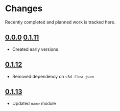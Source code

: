 # Changes
Recently completed and planned work is tracked here.

## [0.0.0](.) [0.1.11](.)
- Created early versions

## [0.1.12](.)
- Removed dependency on `s3d-flow-json`

## [0.1.13](.)
- Updated `name` module
